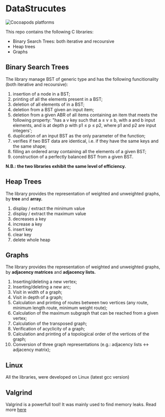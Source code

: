 # DataStrucutes
![Cocoapods platforms](https://badgen.net/badge/language/C/blue?icon=)

This repo contains the following C libraries:

- Binary Search Trees: both iterative and recoursive
- Heap trees
- Graphs

## Binary Search Trees
The library manage BST of generic type and has the following funcitionality (both iterative and recoursive):

1. insertion of a node in a BST;
2. printing of all the elements present in a BST;
3. deletion of all elements of in a BST;
4. deletion from a BST given an input item;
5. deletion from a given ABR of all items containing an item that meets the following property:
"has a v key such that a ≤ v ≤ b, with a and b input elements, and is at depth p with p1 ≤ p ≤ p2, where p1 and p2 are input integers';
6. duplication of an input BST as the only parameter of the function;
7. verifies if two BST data are identical, i.e. if they have the same keys and the same shape;
8. filling an ordered array containing all the elements of a given BST;
9. construction of a perfectly balanced BST from a given BST.

__N.B.: the two libraries exhibit the same level of efficiency.__

## Heap Trees
The library provides the representation of weighted and unweighted graphs, by  __tree__ and __array.__

1. display / extract the minimum value
2. display / extract the maximum value
3. decreases a key
4. increase a key
5. insert key
6. clear key
7. delete whole heap

## Graphs
The library provides the representation of weighted and unweighted graphs, by  __adjacency matrices__ and __adjacency lists.__

1. Inserting/deleting a new vertex;
2. Inserting/deleting a new arc;
3. Visit in width of a graph;
4. Visit in depth of a graph;
5. Calculation and printing of routes between two vertices (any route, minimum length route, minimum weight route);
6. Calculation of the maximum subgraph that can be reached from a given vertex;
7. Calculation of the transposed graph;
8. Verification of acyclicity of a graph;
9. Calculation and printing of a topological order of the vertices of the graph;
10. Conversion of three graph representations (e.g.: adjacency lists ↔ adjacency matrix);


## Linux
All the libraries, were developed on Linux (latest gcc version)

## Valgrind
Valgrind is a powerfull tool! It was mainly used to find memory leaks. Read more [here](http://www.valgrind.org)
